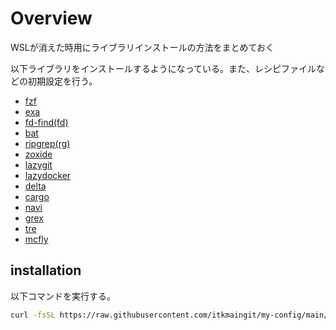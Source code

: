 # Overview

WSLが消えた時用にライブラリインストールの方法をまとめておく

以下ライブラリをインストールするようになっている。また、レシピファイルなどの初期設定を行う。

- [fzf](https://github.com/junegunn/fzf)
- [exa](https://github.com/ogham/exa)
- [fd-find(fd)](https://github.com/sharkdp/fd)
- [bat](https://github.com/sharkdp/bat)
- [ripgrep(rg)](https://github.com/BurntSushi/ripgrep)
- [zoxide](https://github.com/ajeetdsouza/zoxide)
- [lazygit](https://github.com/jesseduffield/lazygit)
- [lazydocker](https://github.com/jesseduffield/lazydocker)
- [delta](https://github.com/dandavison/delta)
- [cargo](https://qiita.com/yoshiyasu1111/items/0c3d08658560d4b91431)
- [navi](https://github.com/denisidoro/navi)
- [grex](https://github.com/pemistahl/grex)
- [tre](https://github.com/dduan/tre)
- [mcfly](https://github.com/cantino/mcfly)

## installation

以下コマンドを実行する。

```bash
curl -fsSL https://raw.githubusercontent.com/itkmaingit/my-config/main/scripts/setup_wsl.sh | sh
```
